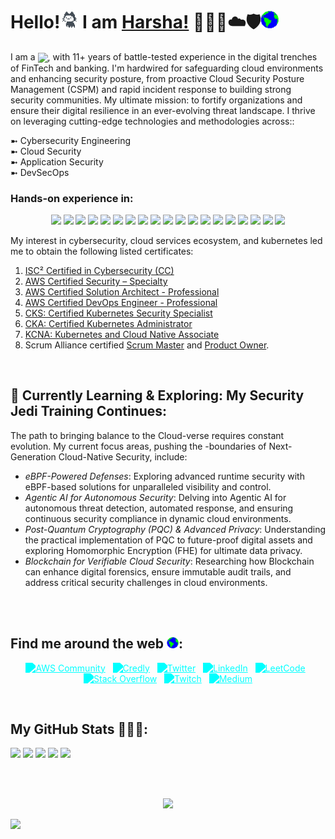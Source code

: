<!-- <p align="center"><img src="https://capsule-render.vercel.app/api?type=waving&color=F0F0FF&height=150&section=header&text=&fontSize=90&fontColor=39FF14"/> </p> -->

# Hello!<img src="https://github.com/harshagv/harshagv/blob/master/src/imgs/mona.gif" width="29"> I am [Harsha!](https://harshagv.me) 🥇👨‍💻☁️🛡️<img src="https://github.com/harshagv/harshagv/blob/master/src/imgs/earth.gif" width="29">

<p align="left">
  I am a
  <img
    src="https://readme-typing-svg.demolab.com?font=Roboto+Mono&color=%2339FF14&size=32&weight=500&width=450&height=50&duration=1500&pause=1000&lines=Cloud+Security+Engineer"
    style="vertical-align: sub;"
    width="auto"
    height="23"
  />, with 11+ years of battle-tested experience in the digital trenches of FinTech and banking. I'm hardwired for safeguarding cloud environments and enhancing security posture, from proactive Cloud Security Posture Management (CSPM) and rapid incident response to building strong security communities. My ultimate mission: to fortify organizations and ensure their digital resilience in an ever-evolving threat landscape. I thrive on leveraging cutting-edge technologies and methodologies across::
</p>

  ➼ Cybersecurity Engineering<br/>
  ➼ Cloud Security<br/>
  ➼ Application Security<br/>
  ➼ DevSecOps

### Hands-on experience in:
<p align="center">
    <a href="https://aws.amazon.com/" target="_blank"><img src="https://img.shields.io/badge/Amazon_AWS-EC7211?style=for-the-badge&logo=amazon-aws&logoColor=white" /></a>
    <a href="https://azure.microsoft.com/en-us/" target="_blank"><img src="https://img.shields.io/badge/Microsoft_Azure-0078D4?style=for-the-badge&logo=microsoft-azure&logoColor=white" /></a>
    <a href="https://kubernetes.io/" target="_blank"><img src="https://img.shields.io/badge/Kubernetes-326CE5?style=for-the-badge&logo=kubernetes&logoColor=white" /></a>
    <a href="https://www.docker.com/" target="_blank"><img src="https://img.shields.io/badge/Docker-2496ED?style=for-the-badge&logo=docker&logoColor=white" /></a>
    <a href="https://podman.io/" target="_blank"><img src="https://img.shields.io/badge/Podman-892CA0?style=for-the-badge&logo=podman&logoColor=white" /></a>
    <a href="https://sysdig.com/" target="_blank"><img src="https://img.shields.io/badge/Sysdig_Falco-BDF78B?style=for-the-badge&logo=sysdig&logoColor=white" /></a>
    <a href="https://www.terraform.io/" target="_blank"><img src="https://img.shields.io/badge/Terraform-7B42BC?style=for-the-badge&logo=terraform&logoColor=white" /></a>
    <a href="https://www.ansible.com/overview/it-automation" target="_blank"><img src="https://img.shields.io/badge/Ansible-EE0000?style=for-the-badge&logo=ansible&logoColor=white" /></a>
    <a href="https://www.cloudflare.com/" target="_blank"><img src="https://img.shields.io/badge/Cloudflare-F38020?style=for-the-badge&logo=cloudflare&logoColor=white" /></a>
    <a href="https://snyk.io/" target="_blank"><img src="https://img.shields.io/badge/Snyk-383F76?style=for-the-badge&logo=snyk&logoColor=white" /></a>
    <a href="https://prometheus.io/" target="_blank"><img src="https://img.shields.io/badge/Prometheus-E6522C?style=for-the-badge&logo=prometheus&logoColor=white" /></a>
    <a href="https://grafana.com/" target="_blank"><img src="https://img.shields.io/badge/Grafana-F46800?style=for-the-badge&logo=grafana&logoColor=white" /></a>
    <a href="https://www.sentinelone.com/" target="_blank"><img src="https://img.shields.io/badge/SentinelOne-6100FF?style=for-the-badge&logo=sentinelone&logoColor=white" /></a>
    <a href="https://www.openvas.org/" target="_blank"><img src="https://img.shields.io/badge/OpenVAS-1C7C54?style=for-the-badge&logo=openvas&logoColor=white" /></a>
    <a href="https://www.stackrox.io/" target="_blank"><img src="https://img.shields.io/badge/StackRox-222222?style=for-the-badge&logo=stackrox&logoColor=white" /></a>
    <a href="https://www.virtualbox.org/" target="_blank"><img src="https://img.shields.io/badge/VirtualBox-193D8E?style=for-the-badge&logo=virtualbox&logoColor=white" /></a>
    <a href="https://www.datadoghq.com/" target="_blank"><img src="https://img.shields.io/badge/Datadog-632CA6?style=for-the-badge&logo=datadog&logoColor=white" /></a>
    <a href="https://www.elastic.co/what-is/elk-stack" target="_blank"><img src="https://img.shields.io/badge/ELK_Stack-005571?style=for-the-badge&logo=elasticsearch&logoColor=white" /></a>
    <a href="https://www.splunk.com/" target="_blank"><img src="https://img.shields.io/badge/Splunk-EE1D62?style=for-the-badge&logo=splunk&logoColor=white" /></a>
</p>

My interest in cybersecurity, cloud services ecosystem, and kubernetes led me to obtain the following listed certificates:
1. <a href="https://www.credly.com/badges/c74071e9-8c82-41f9-97fc-4f0809057d9b">ISC² Certified in Cybersecurity (CC)</a>
2. <a href="https://www.credly.com/badges/caa35793-d064-49be-8509-94685b90b26e">AWS Certified Security – Specialty</a>
3. <a href="https://www.credly.com/badges/70f4c532-01b6-41fc-85cd-05be931b6d67">AWS Certified Solution Architect - Professional</a>
4. <a href="https://www.credly.com/badges/238268f2-9296-4d38-9a97-cf2c8c87cec6">AWS Certified DevOps Engineer - Professional</a>
5. <a href="https://www.credly.com/badges/f4ff4177-1d50-4ba3-9387-c2c193ea1033">CKS: Certified Kubernetes Security Specialist</a>
6. <a href="https://www.credly.com/badges/fff121e3-2158-4d11-bee4-7563344c9599">CKA: Certified Kubernetes Administrator</a>
7. <a href="https://www.credly.com/badges/d257f0c3-d1c0-4bf3-be03-f49e32715e58">KCNA: Kubernetes and Cloud Native Associate</a>
8. Scrum Alliance certified <a href="https://badgecert.com/bc/html/profile.jsp?k=fdoihhc">Scrum Master</a> and <a href="https://badgecert.com/bc/html/profile.jsp?k=xyhdzjz">Product Owner</a>.</p>

<br/>

## 🌱 Currently Learning & Exploring: My Security Jedi Training Continues:
The path to bringing balance to the Cloud-verse requires constant evolution. My current focus areas, pushing the -boundaries of Next-Generation Cloud-Native Security, include:
- _eBPF-Powered Defenses_: Exploring advanced runtime security with eBPF-based solutions for unparalleled visibility and control.
- _Agentic AI for Autonomous Security_: Delving into Agentic AI for autonomous threat detection, automated response, and ensuring continuous security compliance in dynamic cloud environments.
- _Post-Quantum Cryptography (PQC) & Advanced Privacy_: Understanding the practical implementation of PQC to future-proof digital assets and exploring Homomorphic Encryption (FHE) for ultimate data privacy.
- _Blockchain for Verifiable Cloud Security_: Researching how Blockchain can enhance digital forensics, ensure immutable audit trails, and address critical security challenges in cloud environments.
<br/>
<br/>

## Find me around the web <img src="https://github.com/harshagv/harshagv/blob/master/src/imgs/earth.gif" width="19">:
<!-- <p align="center">
  <a href="https://builder.aws.com/community/@harshagv"><img alt="Harsha G V | AWS" width="42px" src="https://cdn.jsdelivr.net/gh/walkxcode/dashboard-icons@master/svg/aws.svg" /></a>&nbsp;&nbsp;
  <a href="https://www.credly.com/users/harshagv/badges"><img alt="Harsha G V | Credly" width="42px" src="https://github.com/harshagv/harshagv/blob/master/src/imgs/credly-logo.png" /></a>&nbsp;&nbsp;
  <a href="https://harshagv.me"><img alt="Harsha G V | MyInfo" width="42px" src="https://cdn.jsdelivr.net/npm/simple-icons@11.4.0/icons/wix.svg" /></a>&nbsp;&nbsp;
  <a href="https://x.com/harsha_gv"><img alt="Harsha G V | X" width="42px" src="https://cdn.jsdelivr.net/npm/simple-icons@11.4.0/icons/x.svg" /></a>&nbsp;&nbsp;
  <a href="https://www.linkedin.com/in/harshagv/"><img alt="Harsha G V | Linkedin" width="42px" src="https://cdn.jsdelivr.net/npm/simple-icons@11.4.0/icons/linkedin.svg" /></a>&nbsp;&nbsp;
  <a href="https://www.twitch.tv/harshagv"><img alt="Harsha G V | Twitch" width="42px" src="https://cdn.jsdelivr.net/npm/simple-icons@11.4.0/icons/twitch.svg" /></a>&nbsp;&nbsp;
  <a href="https://leetcode.com/harsha_gv/"><img alt="Harsha G V | Leetcode" width="42px" src="https://cdn.jsdelivr.net/npm/simple-icons@11.4.0/icons/leetcode.svg" /></a>&nbsp;&nbsp;
  <a href="https://stackoverflow.com/users/10053482/harsha-g-v"><img alt="Harsha G V | Stackoverflow" width="42px" src="https://cdn.jsdelivr.net/npm/simple-icons@11.4.0/icons/stackoverflow.svg" /></a>&nbsp;&nbsp;
  <a href="https://medium.com/@harshagv"><img alt="Harsha G V | Medium" width="42px" src="https://cdn.jsdelivr.net/npm/simple-icons@3.13.0/icons/medium.svg" /></a>
</p>

<br/> -->

<p align="center">
  <a href="https://builder.aws.com/community/@harshagv" target="_blank"><img src="https://cdn.jsdelivr.net/gh/walkxcode/dashboard-icons@master/svg/aws.svg" alt="AWS Community" style="width:48px; height:48px; filter: grayscale(1) brightness(0) invert(1) sepia(1) saturate(10000%) hue-rotate(100deg);"></a>&nbsp;&nbsp;
  <a href="https://www.credly.com/users/harshagv/badges" target="_blank"><img src="https://images.credly.com/images/30087fe1-1753-45ab-9cfc-849b571faa10/blob" alt="Credly" style="width:48px; height:48px; filter: grayscale(1) brightness(0) invert(1) sepia(1) saturate(10000%) hue-rotate(100deg);"></a>&nbsp;&nbsp;
  <a href="https://x.com/harsha_gv" target="_blank"><img src="https://cdn.jsdelivr.net/npm/simple-icons@11.4.0/icons/x.svg" alt="Twitter" style="width:48px; height:48px; filter: grayscale(1) brightness(0) invert(1) sepia(1) saturate(10000%) hue-rotate(100deg);"></a>&nbsp;&nbsp;
  <a href="https://www.linkedin.com/in/harshagv/" target="_blank"><img src="https://img.icons8.com/color/48/000000/linkedin.png" alt="LinkedIn" style="filter: grayscale(1) brightness(0) invert(1) sepia(1) saturate(10000%) hue-rotate(100deg);"></a>&nbsp;&nbsp;
  <a href="https://leetcode.com/harsha_gv/" target="_blank"><img src="https://img.icons8.com/color/48/000000/code.png" alt="LeetCode" style="filter: grayscale(1) brightness(0) invert(1) sepia(1) saturate(10000%) hue-rotate(100deg);"></a>&nbsp;&nbsp;
  <a href="https://stackoverflow.com/users/10053482/harsha-g-v" target="_blank"><img src="https://img.icons8.com/color/48/000000/stackoverflow.png" alt="Stack Overflow" style="filter: grayscale(1) brightness(0) invert(1) sepia(1) saturate(10000%) hue-rotate(100deg);"></a>&nbsp;&nbsp;
  <a href="https://www.twitch.tv/harshagv" target="_blank"><img src="https://img.icons8.com/color/48/000000/twitch--v1.png" alt="Twitch" style="filter: grayscale(1) brightness(0) invert(1) sepia(1) saturate(10000%) hue-rotate(100deg);"></a>&nbsp;&nbsp;
  <a href="https://medium.com/@harshagv" target="_blank"><img src="https://img.icons8.com/color/48/000000/medium-logo.png" alt="Medium" style="filter: grayscale(1) brightness(0) invert(1) sepia(1) saturate(10000%) hue-rotate(100deg);"></a>
</p>

<br/>

<!-- <p align="center">
    <a href="https://builder.aws.com/community/@harshagv"><img alt="AWS Community" src="https://img.shields.io/badge/AWS_Community-FF9900?style=for-the-badge&logo=amazon-aws&logoColor=white" /></a>
    <a href="https://www.credly.com/users/harshagv/badges"><img alt="Credly" src="https://img.shields.io/badge/Credly-FF6B00?style=for-the-badge&logo=credly&logoColor=white"/></a>
    <a href="https://harshagv.me"><img alt="My Website" src="https://img.shields.io/badge/Website-000000?style=for-the-badge&logo=wix&logoColor=white"/></a>
    <a href="https://x.com/harsha_gv"><img alt="X/Twitter" src="https://img.shields.io/badge/X-000000?style=for-the-badge&logo=x&logoColor=white"/></a>
    <a href="https://www.linkedin.com/in/harshagv/"><img alt="LinkedIn" src="https://img.shields.io/badge/LinkedIn-0077B5?style=for-the-badge&logo=linkedin&logoColor=white"/></a>
    <a href="https://www.twitch.tv/harshagv"><img alt="Twitch" src="https://img.shields.io/badge/Twitch-9146FF?style=for-the-badge&logo=twitch&logoColor=white"/></a>
    <a href="https://leetcode.com/harsha_gv/"><img alt="LeetCode" src="https://img.shields.io/badge/LeetCode-FFA116?style=for-the-badge&logo=leetcode&logoColor=black"/></a>
    <a href="https://stackoverflow.com/users/10053482/harsha-g-v"><img alt="Stack Overflow" src="https://img.shields.io/badge/Stack_Overflow-FE7A16?style=for-the-badge&logo=stack-overflow&logoColor=white"/></a>
    <a href="https://medium.com/@harshagv"><img alt="Medium" src="https://img.shields.io/badge/Medium-12100E?style=for-the-badge&logo=medium&logoColor=white"/></a>
</p>

<br/> -->

<!-- <p align="center">
    <a href="https://builder.aws.com/community/@harshagv"><img src="https://img.shields.io/badge/AWS_Community-000000?style=for-the-badge&logo=amazon-aws&logoColor=39FF14" /></a>
    <a href="https://www.credly.com/users/harshagv/badges"><img src="https://img.shields.io/badge/Credly-000000?style=for-the-badge&logo=credly&logoColor=39FF14" /></a>
    <a href="https://twitter.com/harsha_gv"><img src="https://img.shields.io/badge/Twitter-000000?style=for-the-badge&logo=twitter&logoColor=39FF14" /></a>
    <a href="https://www.linkedin.com/in/harshagv/"><img src="https://img.shields.io/badge/LinkedIn-000000?style=for-the-badge&logo=linkedin&logoColor=39FF14" /></a>
    <a href="https://leetcode.com/harsha_gv/"><img src="https://img.shields.io/badge/LeetCode-000000?style=for-the-badge&logo=leetcode&logoColor=39FF14" /></a>
    <a href="https://stackoverflow.com/users/10053482/harsha-g-v"><img src="https://img.shields.io/badge/Stack_Overflow-000000?style=for-the-badge&logo=stack-overflow&logoColor=39FF14" /></a>
    <a href="https://www.twitch.tv/harshagv"><img alt="Twitch" src="https://img.shields.io/badge/Twitch-000000?style=for-the-badge&logo=twitch&logoColor=39FF14"/></a>
    <a href="https://medium.com/@harshagv"><img src="https://img.shields.io/badge/Medium-000000?style=for-the-badge&logo=medium&logoColor=39FF14" /></a>
</p>

<br/> -->

## My GitHub Stats 👨🏾‍💻:

![](https://github-profile-summary-cards.vercel.app/api/cards/profile-details?username=harshagv&theme=github_dark&bg_color=000000&title_color=39FF14&text_color=39FF14&icon_color=39FF14)
![](https://github-profile-summary-cards.vercel.app/api/cards/repos-per-language?username=harshagv&theme=github_dark&bg_color=000000&title_color=39FF14&text_color=39FF14&icon_color=39FF14)
![](https://github-profile-summary-cards.vercel.app/api/cards/most-commit-language?username=harshagv&theme=github_dark&bg_color=000000&title_color=39FF14&text_color=39FF14&icon_color=39FF14)
![](https://github-profile-summary-cards.vercel.app/api/cards/stats?username=harshagv&theme=github_dark&bg_color=000000&title_color=39FF14&text_color=39FF14&icon_color=39FF14)
![](https://github-profile-summary-cards.vercel.app/api/cards/productive-time?username=harshagv&theme=github_dark&bg_color=000000&title_color=39FF14&text_color=39FF14&icon_color=39FF14&utcOffset=8)

<br/>
<br/>

<!--
# Horizontal Lines
***
_________________

![#1589F0](https://via.placeholder.com/15/1589F0/000000?text=+)`#1589F0`
🔵🟣☀
-->

<!--Footer-->
<p align="center"> 
  <img src="https://capsule-render.vercel.app/api?type=waving&color=gradient&customColorList=2,4,6,8,9,10,22,24,25,30&height=100&section=footer"/>
</p>

<img src="https://user-images.githubusercontent.com/73097560/115834477-dbab4500-a447-11eb-908a-139a6edaec5c.gif">

